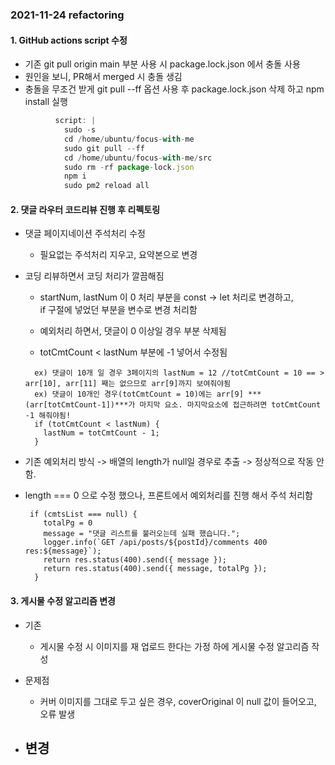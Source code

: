 ### 2021-11-24 refactoring

#### 1. GitHub actions script 수정

- 기존 git pull origin main 부분 사용 시 package.lock.json 에서 충돌 사용
- 원인을 보니, PR해서 merged 시 충돌 생김
- 충돌을 무조건 받게 git pull --ff 옵션 사용 후 package.lock.json 삭제 하고 npm install 실행

```jsx
          script: |
            sudo -s
            cd /home/ubuntu/focus-with-me
            sudo git pull --ff
            cd /home/ubuntu/focus-with-me/src
            sudo rm -rf package-lock.json
            npm i
            sudo pm2 reload all
```

#### 2. 댓글 라우터 코드리뷰 진행 후 리펙토링

- 댓글 페이지네이션 주석처리 수정

  - 필요없는 주석처리 지우고, 요약본으로 변경

- 코딩 리뷰하면서 코딩 처리가 깔끔해짐

  - startNum, lastNum 이 0 처리 부분을 const -> let 처리로 변경하고,  
    if 구절에 넣었던 부분을 변수로 변경 처리함

  - 예외처리 하면서, 댓글이 0 이상일 경우 부분 삭제됨

  - totCmtCount < lastNum 부분에 -1 넣어서 수정됨

  ```
    ex) 댓글이 10개 일 경우 3페이지의 lastNum = 12 //totCmtCount = 10 == > arr[10], arr[11] 째는 없으므로 arr[9]까지 보여줘야됨
    ex) 댓글이 10개인 경우(totCmtCount = 10)에는 arr[9] ***(arr[totCmtCount-1])***가 마지막 요소. 마지막요소에 접근하려면 totCmtCount -1 해줘야됨!
    if (totCmtCount < lastNum) {
      lastNum = totCmtCount - 1;
    }
  ```

- 기존 예외처리 방식 -> 배열의 length가 null일 경우로 추출 -> 정상적으로 작동 안함.
- length === 0 으로 수정 했으나, 프론트에서 예외처리를 진행 해서 주석 처리함

  ```
   if (cmtsList === null) {
      totalPg = 0
      message = "댓글 리스트를 불러오는데 실패 했습니다.";
      logger.info(`GET /api/posts/${postId}/comments 400 res:${message}`);
      return res.status(400).send({ message });
      return res.status(400).send({ message, totalPg });
    }
  ```

#### 3. 게시물 수정 알고리즘 변경

- 기존

  - 게시물 수정 시 이미지를 재 업로드 한다는 가정 하에 게시물 수정 알고리즘 작성

- 문제점

  - 커버 이미지를 그대로 두고 싶은 경우, coverOriginal 이 null 값이 들어오고, 오류 발생

- 변경
  -
